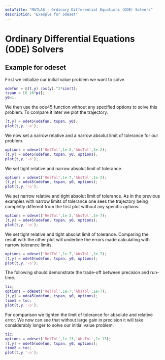```yaml
---
metaTitle: "MATLAB - Ordinary Differential Equations (ODE) Solvers"
description: "Example for odeset"
---
```


# Ordinary Differential Equations (ODE) Solvers



## Example for odeset


First we initialize our initial value problem we want to solve.

```matlab
odefun = @(t,y) cos(y).^2*sin(t);
tspan = [0 16*pi];
y0=1;

```

We then use the ode45 function without any specified options to solve this problem. To compare it later we plot the trajectory.

```matlab
[t,y] = ode45(odefun, tspan, y0);
plot(t,y,'-o');

```

We now set a narrow relative and a narrow absolut limit of tolerance for our problem.

```matlab
options = odeset('RelTol',1e-2,'AbsTol',1e-2);
[t,y] = ode45(odefun, tspan, y0, options);
plot(t,y,'-o');

```

We set tight relative and narrow absolut limit of tolerance.

```matlab
options = odeset('RelTol',1e-7,'AbsTol',1e-2);
[t,y] = ode45(odefun, tspan, y0, options);
plot(t,y,'-o');

```

We set narrow relative and tight absolut limit of tolerance. As in the previous examples with narrow limits of tolerance one sees the trajectory being completly different from the first plot without any specific options.

```matlab
options = odeset('RelTol',1e-2,'AbsTol',1e-7);
[t,y] = ode45(odefun, tspan, y0, options);
plot(t,y,'-o');

```

We set tight relative and tight absolut limit of tolerance. Comparing the result with the other plot will underline the errors made calculating with narrow tolerance limits.

```matlab
options = odeset('RelTol',1e-7,'AbsTol',1e-7);
[t,y] = ode45(odefun, tspan, y0, options);
plot(t,y,'-o');

```

The following should demonstrate the trade-off between precision and run-time.

```matlab
tic;
options = odeset('RelTol',1e-7,'AbsTol',1e-7);
[t,y] = ode45(odefun, tspan, y0, options);
time1 = toc;
plot(t,y,'-o');

```

For comparison we tighten the limit of tolerance for absolute and relative error. We now can see that without large gain in precision it will take considerably longer to solve our initial value problem.

```matlab
tic;
options = odeset('RelTol',1e-13,'AbsTol',1e-13);
[t,y] = ode45(odefun, tspan, y0, options);
time2 = toc;
plot(t,y,'-o');

```


